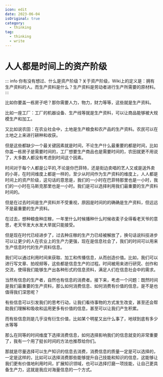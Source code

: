 ```yaml
---
icon: edit
date: 2023-06-04
isOriginal: true
category:
  - thinking
tag:
  - thinking
  - write
---
```


# 人人都是时间上的资产阶级

::: info
你有没有想过、什么是资产阶级？关于资产阶级，Wiki上的定义是：拥有生产资料的人。而生产资料是什么？生产资料是劳动者进行生产所需要的原材料。
:::

比如你要盖一栋房子吧？那你需要人力，物力，财力等等，这些就是生产资料。

比如一座工厂：工厂的机器设备、生产线等就是生产资料，可以让商品能够被大规模生产和加工。

又比如说农田：在农业社会中，土地是生产粮食和农产品的生产资料。农民可以在土地之上来进行耕种和收获。

但是这些都缺少一个最关键因素就是时间，不论生产什么最重要的都是时间，比如你盖一栋房子是需要时间的，工厂想要生产商品也是需要时间的，农田就更不用说了，大多数人都没有考虑到时间这个因素。

时间对于每个人都是公平的,不论是你巴菲特，还是街边卖唱的艺人又或是送外卖的小哥，在时间维度上都是一样的，至少从时间作为生产资料的维度上，人人都是时间上的资产阶级，这句话的意思是，我们的一小时在巴菲特那里也是一小时，我们的一小时在马斯克那里也是一小时。我们是可以选择利用我们最重要的生产资料时间的。

但是在过去时间是生产资料并不受重视，原因是时间的的确确是生产资料，但远远不是最重要的生产资料。

在过去，想种粮食种庄稼，一年里什么时候播种什么时候收麦子全得看老天爷的意思，老天爷发大水发大旱就只能接受。

但是现在时代已经进步了，过去种庄稼的生产力已经被解放了，换句话说科技进步可以让更少的人在农业上的生产力更强，现在是信息社会了，我们的时间可以用来生产信息时代的生产资料信息。

我们可以通过利用时间来获取、加工和传播信息，从而创造价值。比如，我们可以进行写文章、拍视频等，这些都是信息生产的过程。时间被用来进行研究、创作和交流，使得我们能够生产出各种形式的信息资料，满足人们在信息社会中的需求。

当然有信息的生产者，自然也有信息的消费者。接下来，考虑一个问题：既然时间是我们最重要的生产资料，那么如何消费信息、如何消费有价值的信息，是不是也值得我们深思呢？

有些信息可以引发我们的思考行动，让我们看待事物的方式发生改变，甚至还会帮助我们理解和吸收和运用更多有价值的信息，甚至可以让我们产生积累。

而有些信息则是几乎没有衍生价值，比如某个明星又出什么事了，地球到底有多少水等等

那么在同等的时间维度下选择消费信息，如何选择影响我们的信息就变的非常重要了，我有一个用了挺长时间的方法也推荐给你们。

那就是尽量选择可以生产知识的信息去消费，消费信息的质量一定是可以选择的，一定是这样的，比如可以选择消费那些能够提升自己技能和知识的信息，这能够让我们更有价值地利用时间，扩展知识领域，也可以选择打磨一项技能，让自己更具备生产力，这就是我应对海量信息的一个方式。
